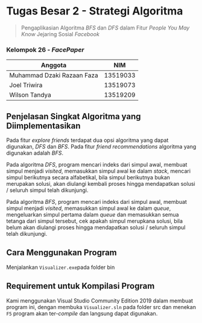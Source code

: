 # Tugas Besar 2 - Strategi Algoritma
>  Pengaplikasian Algoritma *BFS* dan *DFS* dalam Fitur *People You May Know* Jejaring Sosial *Facebook*

### Kelompok 26 - *FacePaper*
| Anggota | NIM |
| --- | --- |
|Muhammad Dzaki Razaan Faza | 13519033 |	
|Joel Triwira| 13519073 |	
|Wilson Tandya | 13519209 |

## Penjelasan Singkat Algoritma yang Diimplementasikan
Pada fitur *explore friends* terdapat dua opsi algoritma yang dapat digunakan, *DFS* dan *BFS*. Pada fitur *friend recommendations* algoritma yang digunakan adalah *BFS*.

Pada algoritma *DFS*, program mencari indeks dari simpul awal, membuat simpul menjadi *visited*, memasukkan simpul awal ke dalam *stack*, mencari simpul berikutnya secara alfabetikal, bila simpul berikutnya bukan merupakan solusi, akan diulangi kembali proses hingga mendapatkan solusi / seluruh simpul telah dikunjungi.

Pada algoritma *BFS*, program mencari indeks dari simpul awal, membuat simpul menjadi *visited*, memasukkan simpul awal ke dalam *queue*, mengeluarkan simpul pertama dalam *queue* dan memasukkan semua tetanga dari simpul tersebut, cek apakah simpul merupkana solusi, bila belum akan diulangi proses hingga mendapatkan solusi / seluruh simpul telah dikunjungi.

## Cara Menggunakan Program
Menjalankan `Visualizer.exe`pada folder bin

## Requirement untuk Kompilasi Program
Kami menggunakan Visual Studio Community Edition 2019 dalam membuat program ini, dengan membuka `Visualizer.sln` pada folder src dan menekan `F5` program akan ter-*compile* dan langsung dapat digunakan.
